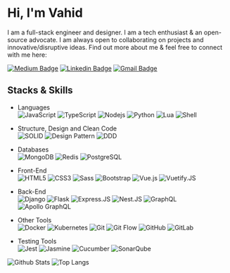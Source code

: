 # Hi, I'm Vahid

I am a full-stack engineer and designer. I am a tech enthusiast & an open-source advocate. I am always open to collaborating on projects and innovative/disruptive ideas. Find out more about me & feel free to connect with me here:

[![Medium Badge](https://img.shields.io/badge/-zafarivahid-black?style=flat-square&logo=Linkedin&logoColor=white&link=https://medium.com/@zafarivahid)](https://medium.com/@zafarivahid)
[![Linkedin Badge](https://img.shields.io/badge/-zafarivahid-blue?style=flat-square&logo=Linkedin&logoColor=white&link=https://www.linkedin.com/in/vahid-zafari-b509b6166/)](https://www.linkedin.com/in/vahid-zafari-b509b6166/)
[![Gmail Badge](https://img.shields.io/badge/-zafarivahid@gmail.com-c14438?style=flat-square&logo=Gmail&logoColor=white&link=mailto:zafarivahid@gmail.com)](mailto:zafarivahid@gmail.com)

## Stacks & Skills

- Languages
  <br/>
  ![JavaScript](https://img.shields.io/badge/-JavaScript-white?style=flat-square&logo=javascript)
  ![TypeScript](https://img.shields.io/badge/-TypeScript-white?style=flat-square&logo=typescript&logoColor=blue)
  ![Nodejs](https://img.shields.io/badge/-Nodejs-white?style=flat-square&logo=Node.js)
  ![Python](https://img.shields.io/badge/-Python-white?style=flat-square&logo=Python)
  ![Lua](https://img.shields.io/badge/-Lua-white?style=flat-square&logo=lua&logoColor=blue)
  ![Shell](https://img.shields.io/badge/-Shell-white?style=flat-square&logo=Shell&logoColor=green)

- Structure, Design and Clean Code
  <br/>
  ![SOLID](https://img.shields.io/badge/-SOLID-white?style=flat-square)
  ![Design Pattern](https://img.shields.io/badge/-Design_Pattern-white?style=flat-square)
  ![DDD](https://img.shields.io/badge/-DDD-white?style=flat-square)

- Databases
  <br/>
  ![MongoDB](https://img.shields.io/badge/-MongoDB-white?style=flat-square&logo=mongodb)
  ![Redis](https://img.shields.io/badge/-Redis-white?style=flat-square&logo=Redis)
  ![PostgreSQL](https://img.shields.io/badge/-PostgreSQL-white?style=flat-square&logo=postgresql&logoColor=blue)

- Front-End
  <br/>
  ![HTML5](https://img.shields.io/badge/-HTML5-white?style=flat-square&logo=html5)
  ![CSS3](https://img.shields.io/badge/-CSS3-white?style=flat-square&logo=css3&logoColor=blue)
  ![Sass](https://img.shields.io/badge/-Sass-white?style=flat-square&logo=sass)
  ![Bootstrap](https://img.shields.io/badge/-Bootstrap-white?style=flat-square&logo=bootstrap&logoColor=purple)
  ![Vue.js](https://img.shields.io/badge/-Vue.js-white?style=flat-square&logo=Vue.js&logoColor=green)
  ![Vuetify.JS](https://img.shields.io/badge/-Vuetify.JS-white?style=flat-square&logo=Vuetify&logoColor=green)

- Back-End
  <br/>
  ![Django](https://img.shields.io/badge/-Django-white?style=flat-square&logo=Django&logoColor=darkgreen)
  ![Flask](https://img.shields.io/badge/-Flask-white?style=flat-square&logo=Flask&logoColor=darkgreen)
  ![Express.JS](https://img.shields.io/badge/-Express.JS-white?style=flat-square&logo=ExpressJS&logoColor=darkblue)
  ![Nest.JS](https://img.shields.io/badge/-Nest.JS-white?style=flat-square&logo=NestJS&logoColor=red)
  ![GraphQL](https://img.shields.io/badge/-GraphQL-white?style=flat-square&logo=graphql&logoColor=red)
  ![Apollo GraphQL](https://img.shields.io/badge/-Apollo%20GraphQL-white?style=flat-square&logo=apollo-graphql&logoColor=red)

- Other Tools
  <br/>
  ![Docker](https://img.shields.io/badge/-Docker-white?style=flat-square&logo=docker)
  ![Kubernetes](https://img.shields.io/badge/-Kubernetes-white?style=flat-square&logo=kubernetes)
  ![Git](https://img.shields.io/badge/-Git-white?style=flat-square&logo=git)
  ![Git Flow](https://img.shields.io/badge/-Git_Flow-white?style=flat-square&logo=git)
  ![GitHub](https://img.shields.io/badge/-GitHub-white?style=flat-square&logo=github&logoColor=black)
  ![GitLab](https://img.shields.io/badge/-GitLab-white?style=flat-square&logo=gitlab)

- Testing Tools
  <br/>
  ![Jest](https://img.shields.io/badge/-Jest-white?style=flat-square&logo=Jest&logoColor=red)
  ![Jasmine](https://img.shields.io/badge/-Jasmine-white?style=flat-square&logo=Jasmine&logoColor=red)
  ![Cucumber](https://img.shields.io/badge/-Cucumber-white?style=flat-square&logo=cucumber)
  ![SonarQube](https://img.shields.io/badge/-Sonar_Qube-white?style=flat-square&logo=sonarqube)

![Github Stats](https://github-readme-stats.vercel.app/api?username=vahidzafari&count_private=true&show_icons=true&include_all_commits=true)
![Top Langs](https://github-readme-stats.vercel.app/api/top-langs/?username=vahidzafari&hide=TeX&layout=compact)

<!-- ![Visitor Badge](https://visitor-badge.laobi.icu/badge?page_id=aemmadi.aemmadi) -->
